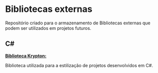 <h1>
  Bibliotecas externas
</h1>
<p>
  Reposit&oacute;rio criado para o armazenamento de Bibliotecas externas que podem ser utilizados em projetos futuros.
</p>

<h2>
  C#
</h2>

<a aria-label="krypton" href="https://drive.google.com/file/d/1GCtZ5du1ZabdSiYrFlrxU-rrxfzalMFr/view?usp=sharing" target="_blank">
  <p>
    <b>
      Biblioteca Krypton:
    </b>
  </p>
</a>
<p>
  Biblioteca utilizada para a estilização de projetos desenvolvidos em C#.
</p>
